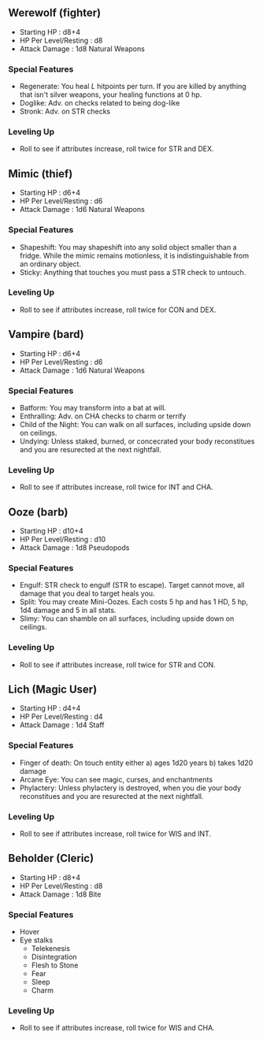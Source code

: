 ## **Werewolf** (fighter)

- Starting HP : d8+4
- HP Per Level/Resting : d8
- Attack Damage : 1d8 Natural Weapons

### Special Features

- Regenerate: You heal *L* hitpoints per turn. If you are killed by anything that isn't silver weapons, your healing functions at 0 hp.
- Doglike: Adv. on checks related to being dog-like
- Stronk: Adv. on STR checks

### Leveling Up

- Roll to see if attributes increase, roll twice for STR and DEX.


## **Mimic** (thief)

- Starting HP : d6+4
- HP Per Level/Resting : d6
- Attack Damage : 1d6 Natural Weapons

### Special Features

- Shapeshift: You may shapeshift into any solid object smaller than a fridge. While the mimic remains motionless, it is indistinguishable from an ordinary object.
- Sticky: Anything that touches you must pass a STR check to untouch.

### Leveling Up

- Roll to see if attributes increase, roll twice for CON and DEX.


## **Vampire** (bard)

- Starting HP : d6+4
- HP Per Level/Resting : d6
- Attack Damage : 1d6 Natural Weapons

### Special Features

- Batform: You may transform into a bat at will.
- Enthralling: Adv. on CHA checks to charm or terrify
- Child of the Night: You can walk on all surfaces, including upside down on ceilings.
- Undying: Unless staked, burned, or concecrated your body reconstitues and you are resurected at the next nightfall.

### Leveling Up

- Roll to see if attributes increase, roll twice for INT and CHA.


## **Ooze** (barb)

- Starting HP : d10+4
- HP Per Level/Resting : d10
- Attack Damage : 1d8 Pseudopods

### Special Features

- Engulf: STR check to engulf (STR to escape). Target cannot move, all damage that you deal to target heals you. 
- Split: You may create Mini-Oozes. Each costs 5 hp and has 1 HD, 5 hp, 1d4 damage and 5 in all stats.
- Slimy: You can shamble on all surfaces, including upside down on ceilings.

### Leveling Up

- Roll to see if attributes increase, roll twice for STR and CON.


## **Lich** (Magic User)

- Starting HP : d4+4
- HP Per Level/Resting : d4
- Attack Damage : 1d4 Staff

### Special Features

- Finger of death: On touch entity either a) ages 1d20 years b) takes 1d20 damage
- Arcane Eye: You can see magic, curses, and enchantments
- Phylactery: Unless phylactery is destroyed, when you die your body reconstitues and you are resurected at the next nightfall.

### Leveling Up

- Roll to see if attributes increase, roll twice for WIS and INT.


## **Beholder** (Cleric)

- Starting HP : d8+4
- HP Per Level/Resting : d8
- Attack Damage : 1d8 Bite

### Special Features

- Hover
- Eye stalks
	- Telekenesis
	- Disintegration
	- Flesh to Stone
	- Fear
	- Sleep
	- Charm

### Leveling Up

- Roll to see if attributes increase, roll twice for WIS and CHA.